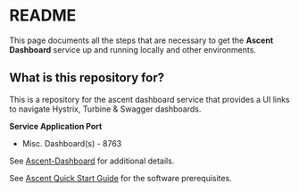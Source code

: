 # README #

This page documents all the steps that are necessary to get the **Ascent Dashboard** service up and running locally and other environments.

## What is this repository for? ##

This is a repository for the ascent dashboard service that provides a UI links to navigate Hystrix, Turbine & Swagger dashboards.  


**Service Application Port**
* Misc. Dashboard(s) - 8763

See [Ascent-Dashboard](https://github.com/department-of-veterans-affairs/ascent-platform/wiki/PLATFORM-:-Ascent-Dashboard) for additional details.

See [Ascent Quick Start Guide](https://github.com/department-of-veterans-affairs/ascent-platform/wiki/DEV-:-Platform-Quick-Start-Guide) for the software prerequisites.
